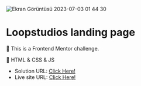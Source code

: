 ![Ekran Görüntüsü 2023-07-03 01 44 30](https://github.com/xleyzor/Loopstudios-landing-page/assets/122406455/995afe8c-4c2b-4496-a64c-8cbff74af445)


<h1>Loopstudios landing page</h1>

🌠 This is a Frontend Mentor challenge.

🌠 HTML & CSS & JS

<ul>
    <li>
    Solution URL: <a href="">Click Here!</a>
    </li>
    <li>
    Live site URL: <a href="https://loopstudios-landing-page-sepia-seven.vercel.app/">Click Here!</a>
    </li>
</ul>
